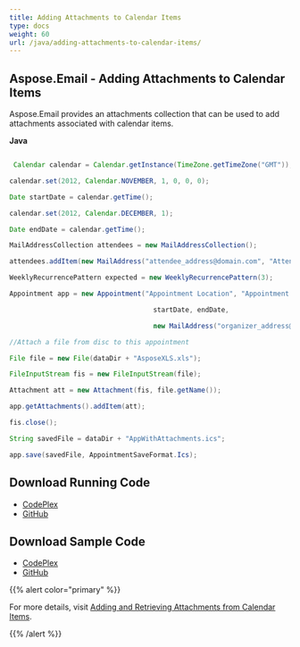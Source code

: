 ```yaml
---
title: Adding Attachments to Calendar Items
type: docs
weight: 60
url: /java/adding-attachments-to-calendar-items/
---
```


## **Aspose.Email - Adding Attachments to Calendar Items**
Aspose.Email provides an attachments collection that can be used to add attachments associated with calendar items.

**Java**

``` java

 Calendar calendar = Calendar.getInstance(TimeZone.getTimeZone("GMT"));

calendar.set(2012, Calendar.NOVEMBER, 1, 0, 0, 0);

Date startDate = calendar.getTime();

calendar.set(2012, Calendar.DECEMBER, 1);

Date endDate = calendar.getTime();

MailAddressCollection attendees = new MailAddressCollection();

attendees.addItem(new MailAddress("attendee_address@domain.com", "Attendee"));

WeeklyRecurrencePattern expected = new WeeklyRecurrencePattern(3);

Appointment app = new Appointment("Appointment Location", "Appointment Summary", "Appointment Description",

									startDate, endDate,

									new MailAddress("organizer_address@domain.com", "Organizer"), attendees, expected);

//Attach a file from disc to this appointment

File file = new File(dataDir + "AsposeXLS.xls");

FileInputStream fis = new FileInputStream(file);

Attachment att = new Attachment(fis, file.getName());

app.getAttachments().addItem(att);

fis.close();

String savedFile = dataDir + "AppWithAttachments.ics";

app.save(savedFile, AppointmentSaveFormat.Ics);

```
## **Download Running Code**
- [CodePlex](https://archive.codeplex.com/?p=asposeemailjavaapachepoi)
- [GitHub](https://github.com/aspose-email/Aspose.Email-for-Java/releases/tag/Aspose.Email_Java_for_Apache_POI-v1.0.0)
## **Download Sample Code**
- [CodePlex](https://archive.codeplex.com/?p=asposeemailjavaapachepoi#src/main/java/com/aspose/email/examples/asposefeatures/appointments/addattachmentstocalenderitems/AsposeAddAttachmentToCalenderItems.java)
- [GitHub](https://github.com/aspose-email/Aspose.Email-for-Java/blob/master/Plugins/Aspose_Email_for_Apache_POI/src/main/java/com/aspose/email/examples/asposefeatures/appointments/addattachmentstocalenderitems/AsposeAddAttachmentToCalenderItems.java)

{{% alert color="primary" %}} 

For more details, visit [Adding and Retrieving Attachments from Calendar Items](/email/java/working-with-appointments/).

{{% /alert %}}
